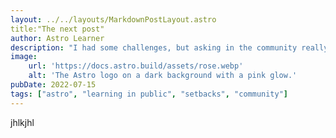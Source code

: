 ```yaml
---
layout: ../../layouts/MarkdownPostLayout.astro
title:"The next post"
author: Astro Learner
description: "I had some challenges, but asking in the community really helped!"
image:
    url: 'https://docs.astro.build/assets/rose.webp'
    alt: 'The Astro logo on a dark background with a pink glow.'
pubDate: 2022-07-15
tags: ["astro", "learning in public", "setbacks", "community"]
---
```

jhlkjhl